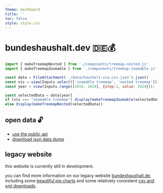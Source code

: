 ```yaml
---
theme: dashboard
title: ''
toc: false
style: style.css
---
```


# bundeshaushalt.dev 🇩🇪💰

```js
import { makeTreemapNested } from './components/treemap-nested.js'
import { makeTreemapZoomable } from './components/treemap-zoomable.js'

const data = FileAttachment('./data/haushalt-via-csv.json').json()
const vis = view(Inputs.select(['zoomable treemap', 'nested treemap']))
const year = view(Inputs.range([2019, 2024], {step:1, value: 2024}));
```

```js
const selectedData = data[year]
if (vis === "zoomable treemap") display(makeTreemapZoomable(selectedData))
else display(makeTreemapNested(selectedData))
```

## open data 🔓

- [use the public api](https://github.com/bundesAPI/bundeshaushalt-api)
- [download json data dump](https://github.com/davidpomerenke/bundeshaushalt.dev/tree/gh-pages/dist/_file/data)

## legacy website

this website is currently still in development.

you can find more information on our legacy website [bundeshaushalt.de](https://bundeshaushalt.de), including some [beautiful pie charts](https://www.bundeshaushalt.de/DE/Bundeshaushalt-digital/bundeshaushalt-digital.html) and some relatively consistent [csv and xml downloads](https://www.bundeshaushalt.de/DE/Download-Portal/download-portal.html).